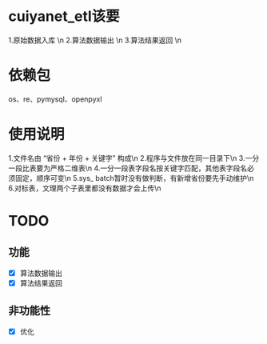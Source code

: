# cuiyanet_etl该要
1.原始数据入库 \n
2.算法数据输出 \n
3.算法结果返回 \n


# 依赖包
os、re、pymysql、openpyxl


# 使用说明
1.文件名由 “省份 + 年份 + 关键字” 构成\n
2.程序与文件放在同一目录下\n
3.一分一段比表要为严格二维表\n
4.一分一段表字段名按关键字匹配，其他表字段名必须固定，顺序可变\n
5.sys_ batch暂时没有做判断，有新增省份要先手动维护\n
6.对标表，文理两个子表里都没有数据才会上传\n


# TODO
## 功能
- [x] 算法数据输出 
- [x] 算法结果返回
## 非功能性
- [x] 优化
